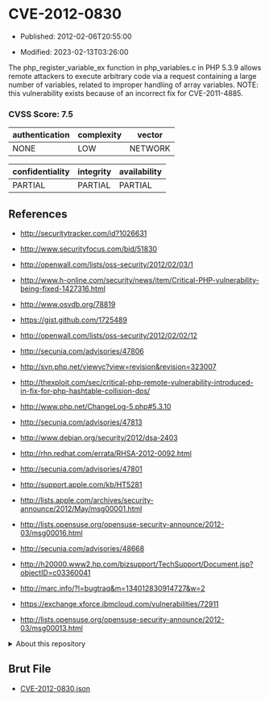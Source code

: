 # CVE-2012-0830

- Published: 2012-02-06T20:55:00

- Modified: 2023-02-13T03:26:00

The php_register_variable_ex function in php_variables.c in PHP 5.3.9 allows remote attackers to execute arbitrary code via a request containing a large number of variables, related to improper handling of array variables. NOTE: this vulnerability exists because of an incorrect fix for CVE-2011-4885.

### CVSS Score: **7.5**

| authentication | complexity | vector |
| --- | --- | --- |
| NONE | LOW | NETWORK |

| confidentiality | integrity | availability |
| --- | --- | --- |
| PARTIAL | PARTIAL | PARTIAL |

## References

* http://securitytracker.com/id?1026631

* http://www.securityfocus.com/bid/51830

* http://openwall.com/lists/oss-security/2012/02/03/1

* http://www.h-online.com/security/news/item/Critical-PHP-vulnerability-being-fixed-1427316.html

* http://www.osvdb.org/78819

* https://gist.github.com/1725489

* http://openwall.com/lists/oss-security/2012/02/02/12

* http://secunia.com/advisories/47806

* http://svn.php.net/viewvc?view=revision&revision=323007

* http://thexploit.com/sec/critical-php-remote-vulnerability-introduced-in-fix-for-php-hashtable-collision-dos/

* http://www.php.net/ChangeLog-5.php#5.3.10

* http://secunia.com/advisories/47813

* http://www.debian.org/security/2012/dsa-2403

* http://rhn.redhat.com/errata/RHSA-2012-0092.html

* http://secunia.com/advisories/47801

* http://support.apple.com/kb/HT5281

* http://lists.apple.com/archives/security-announce/2012/May/msg00001.html

* http://lists.opensuse.org/opensuse-security-announce/2012-03/msg00016.html

* http://secunia.com/advisories/48668

* http://h20000.www2.hp.com/bizsupport/TechSupport/Document.jsp?objectID=c03360041

* http://marc.info/?l=bugtraq&m=134012830914727&w=2

* https://exchange.xforce.ibmcloud.com/vulnerabilities/72911

* http://lists.opensuse.org/opensuse-security-announce/2012-03/msg00013.html

<details>
<summary>About this repository</summary> 

  This repository is part of the project [Live Hack CVE](https://github.com/Live-Hack-CVE). Main website can be found [www.live-hack.org](https://www.live-hack.org) 
  
  Made by [Sn0wAlice](https://github.com/Sn0wAlice) for the people that care about security and need to have a feed of the latest CVEs. Hope you enjoy it, don't forget to star the repo and follow me on [Twitter](https://twitter.com/Sn0wAlice) and [Github](https://github.com/Sn0wAlice). And that is my [personnal website](https://www.alice-snow.me/)

  - [Home Page](https://github.com/Live-Hack-CVE)
  - [Framework](https://github.com/Live-Hack-CVE/cve-framework)
  - [CVE database](https://github.com/Live-Hack-CVE/full_database)
  - [Changelog](https://github.com/Live-Hack-CVE/Changelog)
</details>

## Brut File

* [CVE-2012-0830.json](https://raw.githubusercontent.com/Live-Hack-CVE/full_database/main/cves/2012/CVE-2012-0830.json)

